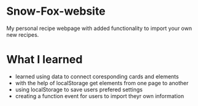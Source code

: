 ﻿# Snow-Fox-website
My personal recipe webpage with added functionality to import your own new recipes.

# What I learned
- learned using data to connect coresponding cards and elements
- with the help of localStorage get elements from one page to another
- using localStorage to save users prefered settings
- creating a function event for users to import theyr own information
